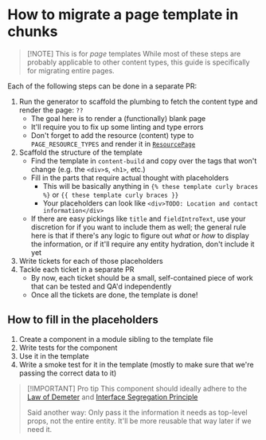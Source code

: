 # How to migrate a page template in chunks

> [!NOTE] This is for _page_ templates
> While most of these steps are probably applicable to other content types, this
> guide is specifically for migrating entire pages.

Each of the following steps can be done in a separate PR:

1. Run the generator to scaffold the plumbing to fetch the content type and
   render the page: `??`
   - The goal here is to render a (functionally) blank page
   - It'll require you to fix up some linting and type errors
   - Don't forget to add the resource (content) type to `PAGE_RESOURCE_TYPES`
     and render it in [`ResourcePage`](../../../../src/pages/[[...slug]].tsx)
1. Scaffold the structure of the template
   - Find the template in `content-build` and copy over the tags that won't
     change (e.g. the `<div>`s, `<h1>`, etc.)
   - Fill in the parts that require actual thought with placeholders
     - This will be basically anything in `{% these template curly braces %}`
       or `{{ these template curly braces }}`
     - Your placeholders can look like `<div>TODO: Location and contact information</div>`
   - If there are easy pickings like `title` and `fieldIntroText`, use your
     discretion for if you want to include them as well; the general rule here is
     that if there's any logic to figure out _what_ or _how_ to display the
     information, or if it'll require any entity hydration, don't include it yet
1. Write tickets for each of those placeholders
1. Tackle each ticket in a separate PR
   - By now, each ticket should be a small, self-contained piece of work that
     can be tested and QA'd independently
   - Once all the tickets are done, the template is done!

## How to fill in the placeholders

1. Create a component in a module sibling to the template file
1. Write tests for the component
1. Use it in the template
1. Write a smoke test for it in the template (mostly to make sure that we're
   passing the correct data to it)

> [!IMPORTANT] Pro tip
> This component should ideally adhere to the
> [Law of Demeter](https://ctrlshift.dev/understanding-the-law-of-demeter-the-principle-of-least-knowledge/)
> and [Interface Segregation Principle](https://reflectoring.io/interface-segregation-principle/)
>
> Said another way: Only pass it the information it needs as top-level
> props, not the entire entity. It'll be more reusable that way later if we
> need it.
